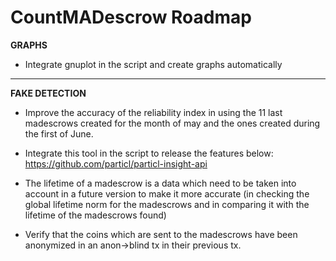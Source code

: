 # CountMADescrow Roadmap 

**GRAPHS**

- Integrate gnuplot in the script and create graphs automatically

***

**FAKE DETECTION**

- Improve the accuracy of the reliability index in using the 11 last madescrows created for the month of may and the ones created during the first of June.

- Integrate this tool in the script to release the features below: https://github.com/particl/particl-insight-api

- The lifetime of a madescrow is a data which need to be taken into account in a future version to make it more accurate (in checking the global lifetime norm for the madescrows and in comparing it with the lifetime of the madescrows found)

- Verify that the coins which are sent to the madescrows have been anonymized in an anon->blind tx in their previous tx.
